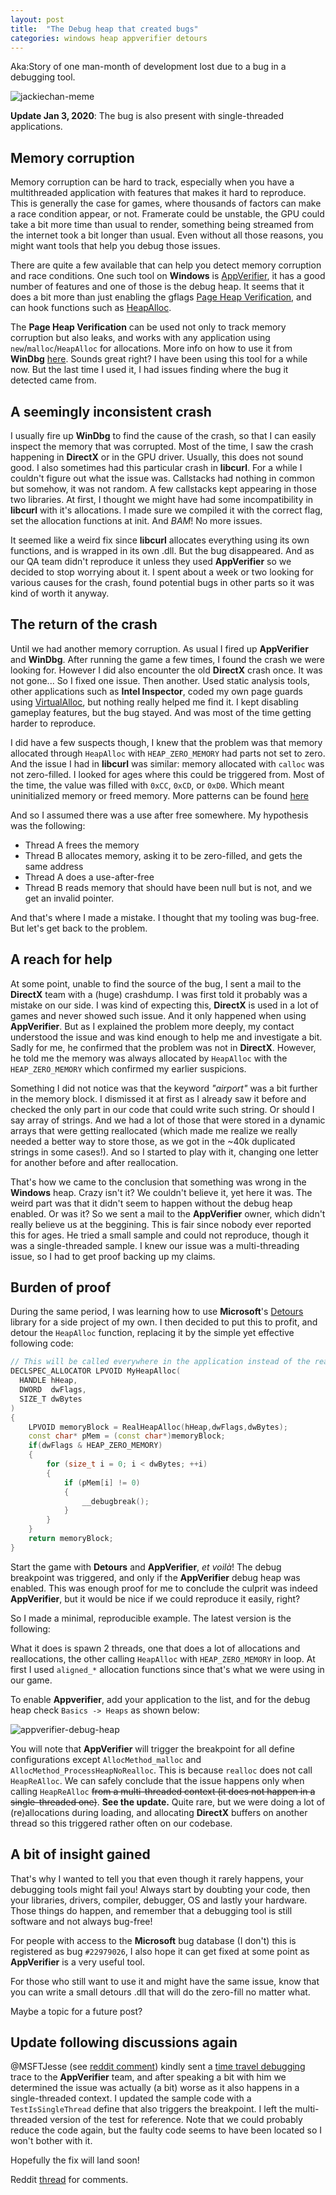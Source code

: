 ```yaml
---
layout: post
title:  "The Debug heap that created bugs"
categories: windows heap appverifier detours
---
```

 
Aka:Story of one man-month of development lost due to a bug in a debugging tool.

![jackiechan-meme](/images/jackiechan-meme.jpg)



**Update Jan 3, 2020**: The bug is also present with single-threaded applications.

## Memory corruption

Memory corruption can be hard to track, especially when you have a multithreaded application with features that makes it hard to reproduce.
This is generally the case for games, where thousands of factors can make a race condition appear, or not. Framerate could be unstable, the GPU could take a bit more time than usual to render, something being streamed from the internet took a bit longer than usual.
Even without all those reasons, you might want tools that help you debug those issues. 

There are quite a few available that can help you detect memory corruption and race conditions.
One such tool on **Windows** is [AppVerifier](https://docs.microsoft.com/en-us/windows-hardware/drivers/debugger/application-verifier), it has a good number of features and one of those is the debug heap. 
It seems that it does a bit more than just enabling the gflags [Page Heap Verification](https://docs.microsoft.com/en-us/windows-hardware/drivers/debugger/enable-page-heap), and can hook functions such as [HeapAlloc](https://docs.microsoft.com/en-us/windows/win32/api/heapapi/nf-heapapi-heapalloc).

The **Page Heap Verification** can be used not only to track memory corruption but also leaks, and works with any application using `new`/`malloc`/`HeapAlloc` for allocations. More info on how to use it from **WinDbg** [here](https://docs.microsoft.com/en-us/windows-hardware/drivers/debugger/-heap). 
Sounds great right? I have been using this tool for a while now. But the last time I used it, I had issues finding where the bug it detected came from.

## A seemingly inconsistent crash

I usually fire up **WinDbg** to find the cause of the crash, so that I can easily inspect the memory that was corrupted.
Most of the time, I saw the crash happening in **DirectX** or in the GPU driver. Usually, this does not sound good. I also sometimes had this particular crash in **libcurl**.
For a while I couldn't figure out what the issue was. Callstacks had nothing in common but somehow, it was not random.
A few callstacks kept appearing in those two libraries. 
At first, I thought we might have had some incompatibility in **libcurl** with it's allocations. I made sure we compiled it with the correct flag, set the allocation functions at init. And *BAM*! No more issues.

It seemed like a weird fix since **libcurl** allocates everything using its own functions, and is wrapped in its own .dll. 
But the bug disappeared. And as our QA team didn't reproduce it unless they used **AppVerifier** so we decided to stop worrying about it. 
I spent about a week or two looking for various causes for the crash, found potential bugs in other parts so it was kind of worth it anyway.

## The return of the crash

Until we had another memory corruption. As usual I fired up **AppVerifier** and **WinDbg**. After running the game a few times, I found the crash we were looking for. However I did also encounter the old **DirectX** crash once. It was not gone...
So I fixed one issue. Then another. Used static analysis tools, other applications such as **Intel Inspector**, coded my own page guards using [VirtualAlloc](https://docs.microsoft.com/en-us/windows/win32/api/memoryapi/nf-memoryapi-virtualalloc), but nothing really helped me find it. 
I kept disabling gameplay features, but the bug stayed. And was most of the time getting harder to reproduce. 

I did have a few suspects though, I knew that the problem was that memory allocated through `HeapAlloc` with `HEAP_ZERO_MEMORY` had parts not set to zero. And the issue I had in **libcurl** was similar: memory allocated with `calloc` was not zero-filled.
I looked for ages where this could be triggered from. Most of the time, the value was filled with `0xCC`, `0xCD`, or `0xD0`. Which meant uninitialized memory or freed memory. More patterns can be found [here](https://stackoverflow.com/questions/370195/when-and-why-will-an-os-initialise-memory-to-0xcd-0xdd-etc-on-malloc-free-new/370362#370362)

And so I assumed there was a use after free somewhere.
My hypothesis was the following:

- Thread A frees the memory
- Thread B allocates memory, asking it to be zero-filled, and gets the same address
- Thread A does a use-after-free
- Thread B reads memory that should have been null but is not, and we get an invalid pointer.

And that's where I made a mistake. I thought that my tooling was bug-free. But let's get back to the problem.

## A reach for help

At some point, unable to find the source of the bug, I sent a mail to the **DirectX** team with a (huge) crashdump. 
I was first told it probably was a mistake on our side. I was kind of expecting this, **DirectX** is used in a lot of games and never showed such issue. And it only happened when using **AppVerifier**. 
But as I explained the problem more deeply, my contact understood the issue and was kind enough to help me and investigate a bit. 
Sadly for me, he confirmed that the problem was not in **DirectX**. However, he told me the memory was always allocated by `HeapAlloc` with the `HEAP_ZERO_MEMORY` which confirmed my earlier suspicions.

Something I did not notice was that the keyword *"airport"* was a bit further in the memory block. 
I dismissed it at first as I already saw it before and checked the only part in our code that could write such string. 
Or should I say array of strings. And we had a lot of those that were stored in a dynamic arrays that were getting reallocated (which made me realize we really needed a better way to store those, as we got in the ~40k duplicated strings in some cases!).
And so I started to play with it, changing one letter for another before and after reallocation.

That's how we came to the conclusion that something was wrong in the **Windows** heap. Crazy isn't it? We couldn't believe it, yet here it was.
The weird part was that it didn't seem to happen without the debug heap enabled. Or was it?
So we sent a mail to the **AppVerifier** owner, which didn't really believe us at the beggining. 
This is fair since nobody ever reported this for ages. He tried a small sample and could not reproduce, though it was a single-threaded sample.
I knew our issue was a multi-threading issue, so I had to get proof backing up my claims.

## Burden of proof

During the same period, I was learning how to use **Microsoft**'s [Detours](https://github.com/Microsoft/Detours) library for a side project of my own. I then decided to put this to profit, and detour the `HeapAlloc` function, replacing it by the simple yet effective following code:

```cpp
// This will be called everywhere in the application instead of the real HeapAlloc function
DECLSPEC_ALLOCATOR LPVOID MyHeapAlloc(
  HANDLE hHeap,
  DWORD  dwFlags,
  SIZE_T dwBytes
)
{
    LPVOID memoryBlock = RealHeapAlloc(hHeap,dwFlags,dwBytes);
    const char* pMem = (const char*)memoryBlock;
    if(dwFlags & HEAP_ZERO_MEMORY)
    {
        for (size_t i = 0; i < dwBytes; ++i)
        {
            if (pMem[i] != 0)
            {
                __debugbreak();
            }
        }
    }
    return memoryBlock;
}
```

Start the game with **Detours** and **AppVerifier**, *et voilà*! The debug breakpoint was triggered, and only if the **AppVerifier** debug heap was enabled. This was enough proof for me to conclude the culprit was indeed **AppVerifier**, but it would be nice if we could reproduce it easily, right?

So I made a minimal, reproducible example. The latest version is the following:

<script src="https://gist.github.com/Lectem/97f7687de4a4a763f9fd7ea0837fd750.js"></script>


What it does is spawn 2 threads, one that does a lot of allocations and reallocations, the other calling `HeapAlloc` with `HEAP_ZERO_MEMORY` in loop.
At first I used `aligned_*` allocation functions since that's what we were using in our game.

To enable **Appverifier**, add your application to the list, and for the debug heap check `Basics -> Heaps` as shown below:

![appverifier-debug-heap](/images/appverifier/appverifier-debug-heap.png)

You will note that **AppVerifier** will trigger the breakpoint for all define configurations except `AllocMethod_malloc` and `AllocMethod_ProcessHeapNoRealloc`.
This is because `realloc` does not call `HeapReAlloc`. We can safely conclude that the issue happens only when calling `HeapReAlloc` ~~from a multi-threaded context (it does not happen in a single-threaded one)~~. **See the update.** 
Quite rare, but we were doing a lot of (re)allocations during loading, and allocating **DirectX** buffers on another thread so this triggered rather often on our codebase.  

## A bit of insight gained

That's why I wanted to tell you that even though it rarely happens, your debugging tools might fail you!
Always start by doubting your code, then your libraries, drivers, compiler, debugger, OS and lastly your hardware.
Those things do happen, and remember that a debugging tool is still software and not always bug-free!

For people with access to the **Microsoft** bug database (I don't) this is registered as bug `#22979026`, I also hope it can get fixed at some point as **AppVerifier** is a very useful tool. 

For those who still want to use it and might have the same issue, know that you can write a small detours .dll that will do the zero-fill no matter what. 

Maybe a topic for a future post?

## Update following discussions again

@MSFTJesse (see [reddit comment](https://www.reddit.com/r/cpp/comments/ej39ma/the_debug_heap_that_created_bugs/fcvll29?utm_source=share&utm_medium=web2x)) kindly sent a [time travel debugging](https://docs.microsoft.com/en-us/windows-hardware/drivers/debugger/time-travel-debugging-overview) trace to the **AppVerifier** team, and after speaking a bit with him we determined the issue was actually (a bit) worse as it also happens in a single-threaded context.
I updated the sample code with a `TestIsSingleThread` define that also triggers the breakpoint. I left the multi-threaded version of the test for reference.
Note that we could probably reduce the code again, but the faulty code seems to have been located so I won't bother with it.

Hopefully the fix will land soon!


Reddit [thread](https://www.reddit.com/r/cpp/comments/ej39ma/the_debug_heap_that_created_bugs/) for comments.
